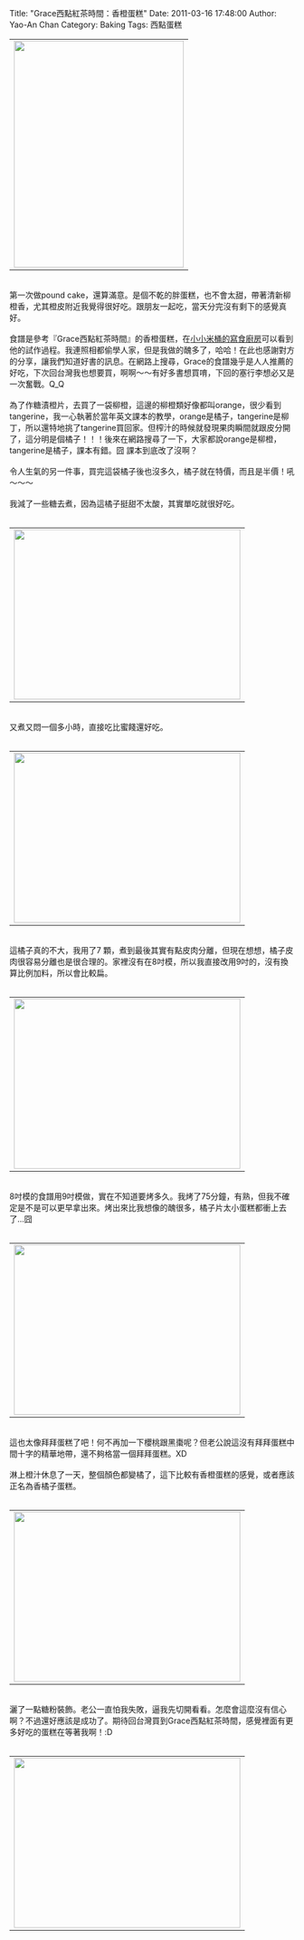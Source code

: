 Title: "Grace西點紅茶時間：香橙蛋糕"
Date: 2011-03-16 17:48:00
Author: Yao-An Chan
Category: Baking
Tags: 西點蛋糕


<div class='post'>
<center><table style="width: auto;"><tbody><tr><td><a href="https://picasaweb.google.com/lh/photo/gMe2uW8jNEfBzOGloa3uaA?feat=embedwebsite"><img height="400" src="https://lh3.googleusercontent.com/_mvtDPM7iODU/TXvnclOx_nI/AAAAAAAAJ-s/GGsiyNCFCKc/s400/P1010705.jpg" width="300" /></a></td></tr></tbody></table></center><br />第一次做pound cake，還算滿意。是個不乾的胖蛋糕，也不會太甜，帶著清新柳橙香，尤其橙皮附近我覺得很好吃。跟朋友一起吃，當天分完沒有剩下的感覺真好。<br /><br />食譜是參考『Grace西點紅茶時間』的香橙蛋糕，在<a href="http://www.wretch.cc/blog/mitong/22949269">小小米桶的寫食廚房</a>可以看到他的試作過程。我連照相都偷學人家，但是我做的醜多了，哈哈！在此也感謝對方的分享，讓我們知道好書的訊息。在網路上搜尋，Grace的食譜幾乎是人人推薦的好吃，下次回台灣我也想要買，啊啊～～有好多書想買唷，下回的塞行李想必又是一次奮戰。Q_Q<br /><br />為了作糖漬橙片，去買了一袋柳橙，這邊的柳橙類好像都叫orange，很少看到tangerine，我一心執著於當年英文課本的教學，orange是橘子，tangerine是柳丁，所以還特地挑了tangerine買回家。但榨汁的時候就發現果肉瞬間就跟皮分開了，這分明是個橘子！！！後來在網路搜尋了一下，大家都說orange是柳橙，tangerine是橘子，課本有錯。囧 課本到底改了沒啊？<br /><br />令人生氣的另一件事，買完這袋橘子後也沒多久，橘子就在特價，而且是半價！吼～～～<br /><br />我減了一些糖去煮，因為這橘子挺甜不太酸，其實單吃就很好吃。<br /><br /><center><table style="width: auto;"><tbody><tr><td><a href="https://picasaweb.google.com/lh/photo/Z0hsuQUdrnTlal1uLUxm6w?feat=embedwebsite"><img height="300" src="https://lh5.googleusercontent.com/_mvtDPM7iODU/TXvnZ31qGuI/AAAAAAAAJ-U/2OPPbPHhguU/s400/P1010692.jpg" width="400" /></a></td></tr></tbody></table></center><br />又煮又悶一個多小時，直接吃比蜜餞還好吃。<br /><br /><center><table style="width: auto;"><tbody><tr><td><a href="https://picasaweb.google.com/lh/photo/sMVvNOwWtkY1tEYwHVJ1bA?feat=embedwebsite"><img height="300" src="https://lh6.googleusercontent.com/_mvtDPM7iODU/TXvnavcoMtI/AAAAAAAAJ-c/3vZQExWi15c/s400/P1010695.jpg" width="400" /></a></td></tr></tbody></table></center><br />這橘子真的不大，我用了7 顆，煮到最後其實有點皮肉分離，但現在想想，橘子皮肉很容易分離也是很合理的。家裡沒有在8吋模，所以我直接改用9吋的，沒有換算比例加料，所以會比較扁。<br /><br /><center><table style="width: auto;"><tbody><tr><td><a href="https://picasaweb.google.com/lh/photo/R29y4ucQzqYvVDoRR2FCWQ?feat=embedwebsite"><img height="300" src="https://lh5.googleusercontent.com/_mvtDPM7iODU/TXvnZrSvJQI/AAAAAAAAJ-Q/wV7kPm5-9fc/s400/P1010691.jpg" width="400" /></a></td></tr></tbody></table></center><br />8吋模的食譜用9吋模做，實在不知道要烤多久。我烤了75分鐘，有熟，但我不確定是不是可以更早拿出來。烤出來比我想像的醜很多，橘子片太小蛋糕都衝上去了...囧<br /><br /><center><table style="width: auto;"><tbody><tr><td><a href="https://picasaweb.google.com/lh/photo/LTT3wzsvrw3s4nCkRdvQQA?feat=embedwebsite"><img height="300" src="https://lh4.googleusercontent.com/_mvtDPM7iODU/TXvnb8j5tfI/AAAAAAAAJ-g/NDJQvGvw2V4/s400/P1010697.jpg" width="400" /></a></td></tr></tbody></table></center><br />這也太像拜拜蛋糕了吧！何不再加一下櫻桃跟黑棗呢？但老公說這沒有拜拜蛋糕中間十字的精華地帶，還不夠格當一個拜拜蛋糕。XD<br /><br />淋上橙汁休息了一天，整個顏色都變橘了，這下比較有香橙蛋糕的感覺，或者應該正名為香橘子蛋糕。<br /><br /><center><table style="width: auto;"><tbody><tr><td><a href="https://picasaweb.google.com/lh/photo/gBncrgsb0viZgOVyZgYevg?feat=embedwebsite"><img height="300" src="https://lh6.googleusercontent.com/_mvtDPM7iODU/TXvncEhm7JI/AAAAAAAAJ-o/yWWK2UFq-YA/s400/P1010704.jpg" width="400" /></a></td></tr></tbody></table></center><br />灑了一點糖粉裝飾。老公一直怕我失敗，逼我先切開看看。怎麼會這麼沒有信心啊？不過還好應該是成功了。期待回台灣買到Grace西點紅茶時間，感覺裡面有更多好吃的蛋糕在等著我啊！:D<br /><br /><center><table style="width: auto;"><tbody><tr><td><a href="https://picasaweb.google.com/lh/photo/bCE1-aRYk5o4--yXgdzQTQ?feat=embedwebsite"><img height="300" src="https://lh5.googleusercontent.com/_mvtDPM7iODU/TXvnc2WKoBI/AAAAAAAAJ-w/8Q5yqcpUOpY/s400/P1010707.jpg" width="400" /></a></td></tr></tbody></table></center></div>
